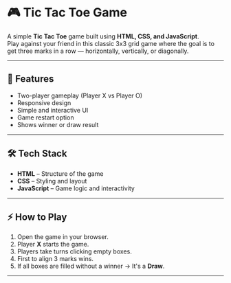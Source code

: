 
# 🎮 Tic Tac Toe Game

A simple **Tic Tac Toe** game built using **HTML, CSS, and JavaScript**.  
Play against your friend in this classic 3x3 grid game where the goal is to get three marks in a row — horizontally, vertically, or diagonally.

---

## 🚀 Features
- Two-player gameplay (Player X vs Player O)
- Responsive design
- Simple and interactive UI
- Game restart option
- Shows winner or draw result

---

## 🛠️ Tech Stack
- **HTML** – Structure of the game  
- **CSS** – Styling and layout  
- **JavaScript** – Game logic and interactivity  

---

## ⚡ How to Play
1. Open the game in your browser.
2. Player **X** starts the game.
3. Players take turns clicking empty boxes.
4. First to align 3 marks wins.
5. If all boxes are filled without a winner → It's a **Draw**.

---


